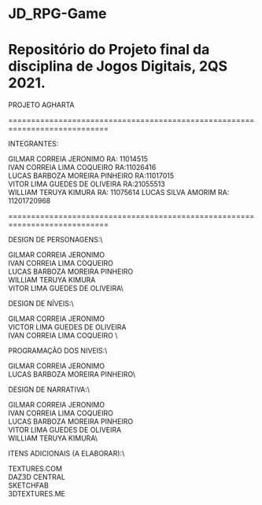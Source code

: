# JD_RPG-Game
Repositório do Projeto final da disciplina de Jogos Digitais, 2QS 2021.  
=============================================================================

PROJETO AGHARTA

============================================================================

INTEGRANTES:


GILMAR CORREIA JERONIMO             RA: 11014515\
IVAN CORREIA LIMA COQUEIRO          RA:11026416 \
LUCAS BARBOZA MOREIRA PINHEIRO      RA:11017015\
VITOR LIMA GUEDES DE OLIVEIRA       RA:21055513\
WILLIAM TERUYA KIMURA               RA: 11075614
LUCAS SILVA AMORIM                  RA: 11201720968

============================================================================

DESIGN DE PERSONAGENS:\

GILMAR CORREIA JERONIMO\
IVAN CORREIA LIMA COQUEIRO\
LUCAS BARBOZA MOREIRA PINHEIRO\
WILLIAM TERUYA KIMURA\
VITOR LIMA GUEDES DE OLIVEIRA\

DESIGN DE NÍVEIS:\

GILMAR CORREIA JERONIMO\
VICTOR LIMA GUEDES DE OLIVEIRA \
IVAN CORREIA LIMA COQUEIRO \

PROGRAMAÇÃO DOS NIVEIS:\

GILMAR CORREIA JERONIMO\
LUCAS BARBOZA MOREIRA PINHEIRO\

DESIGN DE NARRATIVA:\

GILMAR CORREIA JERONIMO\
IVAN CORREIA LIMA COQUEIRO\
LUCAS BARBOZA MOREIRA PINHEIRO\
VITOR LIMA GUEDES DE OLIVEIRA\
WILLIAM TERUYA KIMURA\

ITENS ADICIONAIS (A ELABORAR):\

TEXTURES.COM\
DAZ3D CENTRAL\
SKETCHFAB\
3DTEXTURES.ME

